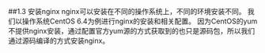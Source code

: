 ##1.3 安装nginx
nginx可以安装在不同的操作系统上，不同的环境安装不同。
我们以操作系统CentOS 6.4为例进行nginx的安装和相关配置。
因为CentOS的yum不提供nginx安装，通过配置官方yum源的方式获取到的也只是源码包，所以我们通过源码编译的方式安装nginx。